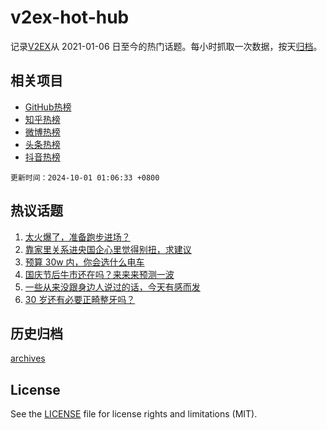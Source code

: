 # v2ex-hot-hub

 记录[V2EX](https://www.v2ex.com/)从 2021-01-06 日至今的热门话题。每小时抓取一次数据，按天[归档](archives)。
 
 ## 相关项目

- [GitHub热榜](https://github.com/it985/github-hot-hub)
- [知乎热榜](https://github.com/it985/zhihu-hot-hub)
- [微博热榜](https://github.com/it985/weibo-hot-hub)
- [头条热榜](https://github.com/it985/toutiao-hot-hub)
- [抖音热榜](https://github.com/it985/douyin-hot-hub)


 `更新时间：2024-10-01 01:06:33 +0800`

## 热议话题

1. [太火爆了，准备跑步进场？](https://www.v2ex.com/t/1076987)
1. [靠家里关系进央国企心里觉得别扭，求建议](https://www.v2ex.com/t/1077041)
1. [预算 30w 内，你会选什么电车](https://www.v2ex.com/t/1076974)
1. [国庆节后牛市还在吗？来来来预测一波](https://www.v2ex.com/t/1077004)
1. [一些从来没跟身边人说过的话，今天有感而发](https://www.v2ex.com/t/1077020)
1. [30 岁还有必要正畸整牙吗？](https://www.v2ex.com/t/1077024)

## 历史归档

[archives](archives)

## License

See the [LICENSE](LICENSE) file for license rights and limitations (MIT).
